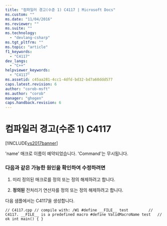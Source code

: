 ```yaml
---
title: "컴파일러 경고(수준 1) C4117 | Microsoft Docs"
ms.custom: ""
ms.date: "11/04/2016"
ms.reviewer: ""
ms.suite: ""
ms.technology: 
  - "devlang-csharp"
ms.tgt_pltfrm: ""
ms.topic: "article"
f1_keywords: 
  - "C4117"
dev_langs: 
  - "C++"
helpviewer_keywords: 
  - "C4117"
ms.assetid: c45aa281-4cc1-4dfd-bd32-bd7a60ddd577
caps.latest.revision: 6
author: "corob-msft"
ms.author: "corob"
manager: "ghogen"
caps.handback.revision: 6
---
```

# 컴파일러 경고(수준 1) C4117
[!INCLUDE[vs2017banner](../../assembler/inline/includes/vs2017banner.md)]

'name' 매크로 이름이 예약되었습니다. 'Command'는 무시됩니다.  
  
### 다음과 같은 가능한 원인을 확인하여 수정하려면  
  
1.  미리 정의된 매크로를 정의 또는 정의 해제하려고 합니다.  
  
2.  **정의된** 전처리기 연산자를 정의 또는 정의 해제하려고 합니다.  
  
 다음 샘플에서는 C4117을 생성합니다.  
  
```  
// C4117.cpp // compile with: /W1 #define __FILE__ test         // C4117. __FILE__ is a predefined macro #define ValidMacroName test   // ok int main() { }  
```
